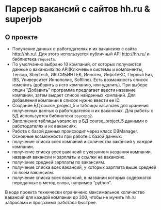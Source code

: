 # Парсер вакансий с сайтов hh.ru & superjob

## О проекте

- Получение данных о работодателях и их вакансиях с сайта http://hh.ru/. Для этого используется публичный API http://hh.ru/ и библиотека `requests`.
- По умолчанию выбрано 10 компаний, от которых получаются данные о вакансиях по API(Ключевые системы и компоненты, Тензор, SberTech, ИК СИБИНТЕК, Иннотех, ИнфоТеКС,   Первый Бит, IBS, Университет Иннополис, Softline). Есть возмажность список изменить (добавить в него компанию, или удалить). При выборе опции "Добавить" программа   предлагает ввести название компании, затем выдает список найденных компаний. Для добавления компании в список нужно ввести ее ID.
- Создание БД course_project_5 и таблицы vacancies для хранения полученных данных о работодателях и их вакансиях. Для работы с БД используется библиотека `psycopg2`.
- Заполнение таблицы vacancies в БД course_project_5 данными о работодателях и их вакансиях.
- Работа с базой данных происходит через класс DBManager.
Основные возможности при работе с базой данных:
- получение списка всех компаний и количества вакансий у каждой компании.
- получение списка всех вакансий с указанием названия компании, названия вакансии и зарплаты и ссылки на вакансию.
- получение средней зарплаты по вакансиям.
- получение списка всех вакансий, у которых зарплата выше средней по всем вакансиям.
- получение списка всех вакансий, в названии которых содержатся переданные в метод слова, например “python”.

В коде проекта технически ограничено максимальное количество вакансий для каждой компании до 300, чтобы не мучить hh.ru запросами и программа работала быстрее.

